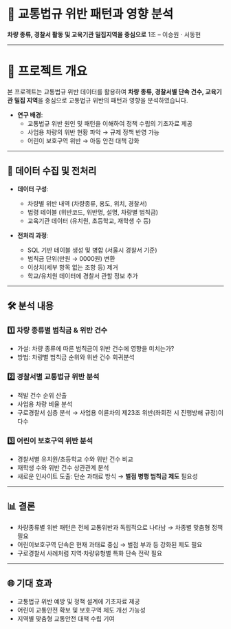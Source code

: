 # 🚦 교통법규 위반 패턴과 영향 분석
**차량 종류, 경찰서 활동 및 교육기관 밀집지역을 중심으로**
1조 – 이승원 · 서동현

---

# 📖 프로젝트 개요
본 프로젝트는 교통법규 위반 데이터를 활용하여 **차량 종류, 경찰서별 단속 건수, 교육기관 밀집 지역**을 중심으로 교통법규 위반의 패턴과 영향을 분석하였습니다.

- **연구 배경**:
  - 교통법규 위반 원인 및 패턴을 이해하여 정책 수립의 기초자료 제공
  - 사업용 차량의 위반 현황 파악 → 규제 정책 반영 가능
  - 어린이 보호구역 위반 → 아동 안전 대책 강화

---

## 📂 데이터 수집 및 전처리
- **데이터 구성**:
  - 차량별 위반 내역 (차량종류, 용도, 위치, 경찰서)
  - 법령 테이블 (위반코드, 위반명, 설명, 차량별 범칙금)
  - 교육기관 데이터 (유치원, 초등학교, 재학생 수 등)

- **전처리 과정**:
  - SQL 기반 테이블 생성 및 병합 (서울시 경찰서 기준)
  - 범칙금 단위(만원 → 0000원) 변환
  - 이상치(세부 항목 없는 조항 등) 제거
  - 학교/유치원 데이터에 경찰서 관할 정보 추가

---

## 🛠 분석 내용
### 1️⃣ 차량 종류별 범칙금 & 위반 건수
- 가설: 차량 종류에 따른 범칙금이 위반 건수에 영향을 미치는가?
- 방법: 차량별 범칙금 순위와 위반 건수 회귀분석

### 2️⃣ 경찰서별 교통법규 위반 분석
- 적발 건수 순위 산출
- 사업용 차량 비율 분석
- 구로경찰서 심층 분석 → 사업용 이륜차의 제23조 위반(좌회전 시 진행방해 규정)이 다수

### 3️⃣ 어린이 보호구역 위반 분석
- 경찰서별 유치원/초등학교 수와 위반 건수 비교
- 재학생 수와 위반 건수 상관관계 분석
- 새로운 인사이트 도출: 단순 과태료 방식 → **벌점 병행 범칙금 제도** 필요성

---

## 📊 결론
- 차량종류별 위반 패턴은 전체 교통위반과 독립적으로 나타남 → 차종별 맞춤형 정책 필요
- 어린이보호구역 단속은 현재 과태료 중심 → 벌점 부과 등 강화된 제도 필요
- 구로경찰서 사례처럼 지역·차량유형별 특화 단속 전략 필요

---

## 🌐 기대 효과
- 교통법규 위반 예방 및 정책 설계에 기초자료 제공
- 어린이 교통안전 확보 및 보호구역 제도 개선 가능성
- 지역별 맞춤형 교통안전 대책 수립 기여
